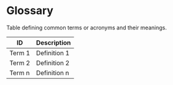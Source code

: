 # Glossary 

Table defining common terms or acronyms and their meanings.

| ID     | Description  |
| ------ | ------------ |
| Term 1 | Definition 1 |
| Term 2 | Definition 2 |
| Term n | Definition n |